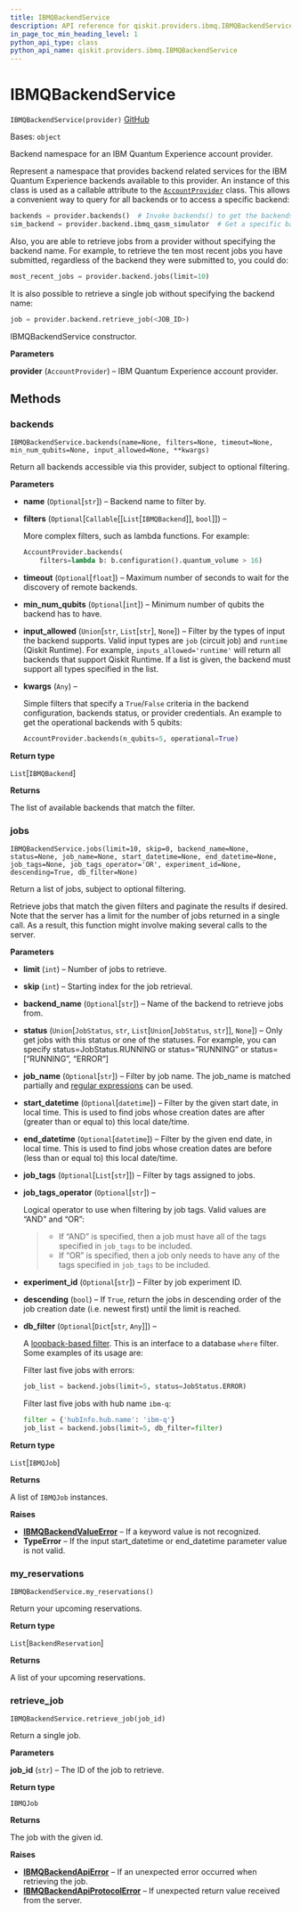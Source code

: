 ```yaml
---
title: IBMQBackendService
description: API reference for qiskit.providers.ibmq.IBMQBackendService
in_page_toc_min_heading_level: 1
python_api_type: class
python_api_name: qiskit.providers.ibmq.IBMQBackendService
---
```


# IBMQBackendService

<span id="qiskit.providers.ibmq.IBMQBackendService" />

`IBMQBackendService(provider)` [GitHub](https://github.com/qiskit/qiskit-ibmq-provider/tree/stable/0.16/qiskit/providers/ibmq/ibmqbackendservice.py "view source code")

Bases: `object`

Backend namespace for an IBM Quantum Experience account provider.

Represent a namespace that provides backend related services for the IBM Quantum Experience backends available to this provider. An instance of this class is used as a callable attribute to the [`AccountProvider`](qiskit.providers.ibmq.AccountProvider "qiskit.providers.ibmq.AccountProvider") class. This allows a convenient way to query for all backends or to access a specific backend:

```python
backends = provider.backends()  # Invoke backends() to get the backends.
sim_backend = provider.backend.ibmq_qasm_simulator  # Get a specific backend instance.
```

Also, you are able to retrieve jobs from a provider without specifying the backend name. For example, to retrieve the ten most recent jobs you have submitted, regardless of the backend they were submitted to, you could do:

```python
most_recent_jobs = provider.backend.jobs(limit=10)
```

It is also possible to retrieve a single job without specifying the backend name:

```python
job = provider.backend.retrieve_job(<JOB_ID>)
```

IBMQBackendService constructor.

**Parameters**

**provider** (`AccountProvider`) – IBM Quantum Experience account provider.

## Methods

### backends

<span id="qiskit.providers.ibmq.IBMQBackendService.backends" />

`IBMQBackendService.backends(name=None, filters=None, timeout=None, min_num_qubits=None, input_allowed=None, **kwargs)`

Return all backends accessible via this provider, subject to optional filtering.

**Parameters**

*   **name** (`Optional`\[`str`]) – Backend name to filter by.

*   **filters** (`Optional`\[`Callable`\[\[`List`\[`IBMQBackend`]], `bool`]]) –

    More complex filters, such as lambda functions. For example:

    ```python
    AccountProvider.backends(
        filters=lambda b: b.configuration().quantum_volume > 16)
    ```

*   **timeout** (`Optional`\[`float`]) – Maximum number of seconds to wait for the discovery of remote backends.

*   **min\_num\_qubits** (`Optional`\[`int`]) – Minimum number of qubits the backend has to have.

*   **input\_allowed** (`Union`\[`str`, `List`\[`str`], `None`]) – Filter by the types of input the backend supports. Valid input types are `job` (circuit job) and `runtime` (Qiskit Runtime). For example, `inputs_allowed='runtime'` will return all backends that support Qiskit Runtime. If a list is given, the backend must support all types specified in the list.

*   **kwargs** (`Any`) –

    Simple filters that specify a `True`/`False` criteria in the backend configuration, backends status, or provider credentials. An example to get the operational backends with 5 qubits:

    ```python
    AccountProvider.backends(n_qubits=5, operational=True)
    ```

**Return type**

`List`\[`IBMQBackend`]

**Returns**

The list of available backends that match the filter.

### jobs

<span id="qiskit.providers.ibmq.IBMQBackendService.jobs" />

`IBMQBackendService.jobs(limit=10, skip=0, backend_name=None, status=None, job_name=None, start_datetime=None, end_datetime=None, job_tags=None, job_tags_operator='OR', experiment_id=None, descending=True, db_filter=None)`

Return a list of jobs, subject to optional filtering.

Retrieve jobs that match the given filters and paginate the results if desired. Note that the server has a limit for the number of jobs returned in a single call. As a result, this function might involve making several calls to the server.

**Parameters**

*   **limit** (`int`) – Number of jobs to retrieve.

*   **skip** (`int`) – Starting index for the job retrieval.

*   **backend\_name** (`Optional`\[`str`]) – Name of the backend to retrieve jobs from.

*   **status** (`Union`\[`JobStatus`, `str`, `List`\[`Union`\[`JobStatus`, `str`]], `None`]) – Only get jobs with this status or one of the statuses. For example, you can specify status=JobStatus.RUNNING or status=”RUNNING” or status=\[“RUNNING”, “ERROR”]

*   **job\_name** (`Optional`\[`str`]) – Filter by job name. The job\_name is matched partially and [regular expressions](https://developer.mozilla.org/en-US/docs/Web/JavaScript/Guide/Regular_Expressions) can be used.

*   **start\_datetime** (`Optional`\[`datetime`]) – Filter by the given start date, in local time. This is used to find jobs whose creation dates are after (greater than or equal to) this local date/time.

*   **end\_datetime** (`Optional`\[`datetime`]) – Filter by the given end date, in local time. This is used to find jobs whose creation dates are before (less than or equal to) this local date/time.

*   **job\_tags** (`Optional`\[`List`\[`str`]]) – Filter by tags assigned to jobs.

*   **job\_tags\_operator** (`Optional`\[`str`]) –

    Logical operator to use when filtering by job tags. Valid values are “AND” and “OR”:

    > *   If “AND” is specified, then a job must have all of the tags specified in `job_tags` to be included.
    > *   If “OR” is specified, then a job only needs to have any of the tags specified in `job_tags` to be included.

*   **experiment\_id** (`Optional`\[`str`]) – Filter by job experiment ID.

*   **descending** (`bool`) – If `True`, return the jobs in descending order of the job creation date (i.e. newest first) until the limit is reached.

*   **db\_filter** (`Optional`\[`Dict`\[`str`, `Any`]]) –

    A [loopback-based filter](https://loopback.io/doc/en/lb2/Querying-data.html). This is an interface to a database `where` filter. Some examples of its usage are:

    Filter last five jobs with errors:

    ```python
    job_list = backend.jobs(limit=5, status=JobStatus.ERROR)
    ```

    Filter last five jobs with hub name `ibm-q`:

    ```python
    filter = {'hubInfo.hub.name': 'ibm-q'}
    job_list = backend.jobs(limit=5, db_filter=filter)
    ```

**Return type**

`List`\[`IBMQJob`]

**Returns**

A list of `IBMQJob` instances.

**Raises**

*   [**IBMQBackendValueError**](qiskit.providers.ibmq.IBMQBackendValueError "qiskit.providers.ibmq.IBMQBackendValueError") – If a keyword value is not recognized.
*   **TypeError** – If the input start\_datetime or end\_datetime parameter value is not valid.

### my\_reservations

<span id="qiskit.providers.ibmq.IBMQBackendService.my_reservations" />

`IBMQBackendService.my_reservations()`

Return your upcoming reservations.

**Return type**

`List`\[`BackendReservation`]

**Returns**

A list of your upcoming reservations.

### retrieve\_job

<span id="qiskit.providers.ibmq.IBMQBackendService.retrieve_job" />

`IBMQBackendService.retrieve_job(job_id)`

Return a single job.

**Parameters**

**job\_id** (`str`) – The ID of the job to retrieve.

**Return type**

`IBMQJob`

**Returns**

The job with the given id.

**Raises**

*   [**IBMQBackendApiError**](qiskit.providers.ibmq.IBMQBackendApiError "qiskit.providers.ibmq.IBMQBackendApiError") – If an unexpected error occurred when retrieving the job.
*   [**IBMQBackendApiProtocolError**](qiskit.providers.ibmq.IBMQBackendApiProtocolError "qiskit.providers.ibmq.IBMQBackendApiProtocolError") – If unexpected return value received from the server.

